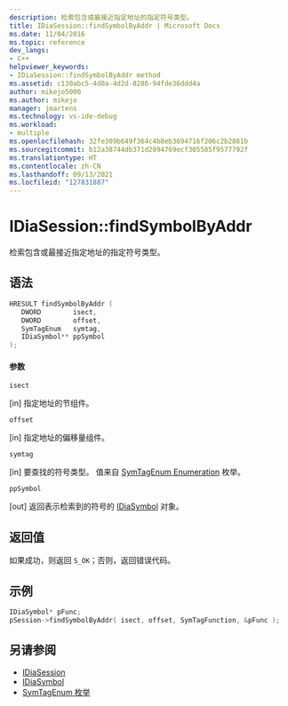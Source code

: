 ```yaml
---
description: 检索包含或最接近指定地址的指定符号类型。
title: IDiaSession::findSymbolByAddr | Microsoft Docs
ms.date: 11/04/2016
ms.topic: reference
dev_langs:
- C++
helpviewer_keywords:
- IDiaSession::findSymbolByAddr method
ms.assetid: c130abc5-4d0a-4d2d-8286-94fde36ddd4a
author: mikejo5000
ms.author: mikejo
manager: jmartens
ms.technology: vs-ide-debug
ms.workload:
- multiple
ms.openlocfilehash: 32fe309b649f364c4b8eb3694716f206c2b2881b
ms.sourcegitcommit: b12a38744db371d2894769ecf305585f9577792f
ms.translationtype: HT
ms.contentlocale: zh-CN
ms.lasthandoff: 09/13/2021
ms.locfileid: "127831887"
---
```

# <a name="idiasessionfindsymbolbyaddr"></a>IDiaSession::findSymbolByAddr
检索包含或最接近指定地址的指定符号类型。

## <a name="syntax"></a>语法

```C++
HRESULT findSymbolByAddr ( 
   DWORD        isect,
   DWORD        offset,
   SymTagEnum   symtag,
   IDiaSymbol** ppSymbol
);
```

#### <a name="parameters"></a>参数
 `isect`

[in] 指定地址的节组件。

 `offset`

[in] 指定地址的偏移量组件。

 `symtag`

[in] 要查找的符号类型。 值来自 [SymTagEnum Enumeration](../../debugger/debug-interface-access/symtagenum.md) 枚举。

 `ppSymbol`

[out] 返回表示检索到的符号的 [IDiaSymbol](../../debugger/debug-interface-access/idiasymbol.md) 对象。

## <a name="return-value"></a>返回值
 如果成功，则返回 `S_OK`；否则，返回错误代码。

## <a name="example"></a>示例

```C++
IDiaSymbol* pFunc;
pSession->findSymbolByAddr( isect, offset, SymTagFunction, &pFunc );
```

## <a name="see-also"></a>另请参阅
- [IDiaSession](../../debugger/debug-interface-access/idiasession.md)
- [IDiaSymbol](../../debugger/debug-interface-access/idiasymbol.md)
- [SymTagEnum 枚举](../../debugger/debug-interface-access/symtagenum.md)
